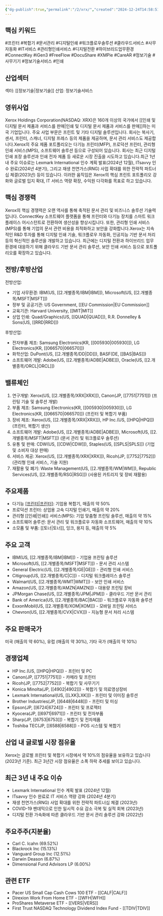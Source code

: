```yaml
---
{"dg-publish":true,"permalink":"/2/xrx/","created":"2024-12-24T14:58:51.796+09:00","updated":"2025-06-03T20:06:02.258+09:00"}
---
```


## 핵심 키워드

#프린터 #복합기 #문서관리 #디지털인쇄 #워크플로우솔루션 #클라우드서비스 #사무자동화 #IT서비스 #관리형인쇄서비스 #디지털전환 #하이브리드업무환경 #ConnectKey #iGen3 #FreeFlow #DocuShare #XMPie #CareAR #정보기술 #사무기기 #정보기술서비스 #인쇄 

## 산업섹터

섹터: [[정보기술\|정보기술]]
산업: 정보기술서비스

## 영위사업

Xerox Holdings Corporation(NASDAQ: XRX)은 160개 이상의 국가에서 [[인쇄 및 디지털 문서 제품과 서비스를 판매\|인쇄 및 디지털 문서 제품과 서비스를 판매]]하는 미국 기업입니다. 주요 사업 부문은 프린트 및 기타 디지털 솔루션입니다. 회사는 복사기, 센서, 프린터, 스캐너, 디지털 프레스 등의 제품을 제공하며, 문서 관리 서비스도 제공합니다.Xerox의 주요 제품 포트폴리오는 다기능 프린터(MFP), 프로덕션 프린터, 관리형 인쇄 서비스(MPS), 소프트웨어 솔루션 등으로 구성되어 있습니다. 회사는 최근 디지털 인쇄 포장 솔루션과 인쇄 전자 제품 등 새로운 시장 진출을 시도하고 있습니다.최근 1년 내 주요 이슈로는 Lexmark International 인수 계획 발표(2024년 12월), ITsavvy 인수 완료(2024년 4분기), 그리고 재생 천연가스(RNG) 사업 확대를 위한 전략적 파트너십 체결(2023년) 등이 있습니다. 이러한 움직임은 Xerox의 핵심 프린트 포트폴리오 강화와 글로벌 입지 확대, IT 서비스 역량 확장, 수익원 다각화를 목표로 하고 있습니다.

## 핵심 경쟁력

Xerox의 핵심 경쟁력은 오랜 역사를 통해 축적된 문서 관리 및 비즈니스 솔루션 기술력입니다. ConnectKey 소프트웨어 플랫폼을 통해 프린터와 다기능 장치를 스마트 워크플레이스 어시스턴트로 전환하여 생산성을 향상시킵니다. 또한, 관리형 인쇄 서비스(MPS)를 통해 기업의 문서 관련 비용을 최적화하고 보안을 강화합니다.Xerox는 지속적인 R&D 투자를 통해 디지털 인쇄 기술, 워크플로우 자동화, 인공지능 기반 문서 처리 등의 혁신적인 솔루션을 개발하고 있습니다. 최근에는 디지털 전환과 하이브리드 업무 환경에 대응하기 위해 클라우드 기반 문서 관리 솔루션, 보안 인쇄 서비스 등으로 포트폴리오를 확장하고 있습니다.

## 전방/후방산업

전방산업:

- 기업 사무환경: IBM(US, [[2.개별종목/IBM\|IBM]]), Microsoft(US, [[2.개별종목/MSFT\|MSFT]])
- 정부 및 공공기관: US Government, [[EU Commission\|EU Commission]]
- 교육기관: Harvard University, [[MIT\|MIT]]
- 상업 인쇄: Quad/Graphics(US, [[QUAD\|QUAD]]), R.R. Donnelley & Sons(US, [[RRD\|RRD]])

후방산업:

- 전자부품 제조: Samsung Electronics(KR, [[005930\|005930]]), LG Electronics(KR, [[066570\|066570]])
- 화학산업: DuPont(US, [[2.개별종목/DD\|DD]]), BASF(DE, [[BAS\|BAS]])
- 소프트웨어 개발: Adobe(US, [[2.개별종목/ADBE\|ADBE]]), Oracle(US, [[2.개별종목/ORCL\|ORCL]])

## 밸류체인

1. 연구개발: Xerox(US, [[2.개별종목/XRX\|XRX]]), Canon(JP, [[7751\|7751]]) (프린팅 기술 및 솔루션 개발)
2. 부품 제조: Samsung Electronics(KR, [[005930\|005930]]), LG Electronics(KR, [[066570\|066570]]) (프린터 및 복합기 부품)
3. 장비 제조: Xerox(US, [[2.개별종목/XRX\|XRX]]), HP Inc.(US, [[HPQ\|HPQ]]) (프린터, 복합기 생산)
4. 소프트웨어 개발: Adobe(US, [[2.개별종목/ADBE\|ADBE]]), Microsoft(US, [[2.개별종목/MSFT\|MSFT]]) (문서 관리 및 워크플로우 솔루션)
5. 유통 및 판매: CDW(US, [[CDW\|CDW]]), Staples(US, [[SPLS\|SPLS]]) (기업 및 소비자 대상 판매)
6. 서비스 제공: Xerox(US, [[2.개별종목/XRX\|XRX]]), Ricoh(JP, [[7752\|7752]]) (관리형 인쇄 서비스, 기술 지원)
7. 재활용 및 폐기: Waste Management(US, [[2.개별종목/WM\|WM]]), Republic Services(US, [[2.개별종목/RSG\|RSG]]) (사용된 카트리지 및 장비 재활용)

## 주요제품

- 다기능 [[프린터\|프린터]](MFP): 기업용 복합기, 매출의 약 50%
- 프로덕션 프린터: 상업용 고속 디지털 인쇄기, 매출의 약 20%
- 관리형 [[인쇄\|인쇄]] 서비스(MPS): 기업 맞춤형 프린팅 솔루션, 매출의 약 15%
- 소프트웨어 솔루션: 문서 관리 및 워크플로우 자동화 소프트웨어, 매출의 약 10%
- 소모품 및 부품: [[토너\|토너]], 잉크, 용지 등, 매출의 약 5%

## 주요 고객

- IBM(US, [[2.개별종목/IBM\|IBM]]) - 기업용 프린팅 솔루션
- Microsoft(US, [[2.개별종목/MSFT\|MSFT]]) - 문서 관리 시스템
- General Electric(US, [[2.개별종목/GE\|GE]]) - 관리형 인쇄 서비스
- Citigroup(US, [[2.개별종목/C\|C]]) - 디지털 워크플레이스 솔루션
- Walmart(US, [[2.개별종목/WMT\|WMT]]) - 보안 인쇄 서비스
- Amazon(US, [[2.개별종목/AMZN\|AMZN]]) - 대용량 프린팅 장비
- JPMorgan Chase(US, [[2.개별종목/JPM\|JPM]]) - 클라우드 기반 문서 관리
- Bank of America(US, [[2.개별종목/BAC\|BAC]]) - 워크플로우 자동화 솔루션
- ExxonMobil(US, [[2.개별종목/XOM\|XOM]]) - 모바일 프린팅 서비스
- Chevron(US, [[2.개별종목/CVX\|CVX]]) - 지능형 문서 처리 시스템

## 주요 판매국가

미국 (매출의 약 60%), 유럽 (매출의 약 30%), 기타 국가 (매출의 약 10%)

## 경쟁업체

- HP Inc.(US, [[HPQ\|HPQ]]) - 프린터 및 PC
- Canon(JP, [[7751\|7751]]) - 카메라 및 프린터
- Ricoh(JP, [[7752\|7752]]) - 복합기 및 사무기기
- Konica Minolta(JP, [[4902\|4902]]) - 복합기 및 의료영상장비
- Lexmark International(US, [[LXK\|LXK]]) - 프린터 및 이미징 솔루션
- Brother Industries(JP, [[6448\|6448]]) - 프린터 및 미싱
- Epson(JP, [[6724\|6724]]) - 프린터 및 프로젝터
- Kyocera(JP, [[6971\|6971]]) - 프린터 및 전자부품
- Sharp(JP, [[6753\|6753]]) - 복합기 및 전자제품
- Toshiba TEC(JP, [[6588\|6588]]) - POS 시스템 및 복합기

## 산업 내 글로벌 시장 점유율

Xerox는 글로벌 프린터 및 복합기 시장에서 약 10%의 점유율을 보유하고 있습니다 (2023년 기준). 최근 3년간 시장 점유율은 소폭 하락 추세를 보이고 있습니다.

## 최근 3년 내 주요 이슈

- Lexmark International 인수 계획 발표 (2024년 12월)
- ITsavvy 인수 완료로 IT 서비스 역량 강화 (2024년 4분기)
- 재생 천연가스(RNG) 사업 확대를 위한 전략적 파트너십 체결 (2023년)
- COVID-19 팬데믹으로 인한 일시적 수요 감소 극복 및 실적 회복 (2023년)
- 디지털 전환 가속화에 따른 클라우드 기반 문서 관리 솔루션 강화 (2022년)

## 주요주주(지분율)

- Carl C. Icahn (69.52%)
- Blackrock Inc (15.13%)
- Vanguard Group Inc (12.51%)
- Darwin Deason (6.87%)
- Dimensional Fund Advisors LP (6.00%)

## 관련 ETF

- Pacer US Small Cap Cash Cows 100 ETF - [[CALF\|CALF]]
- Direxion Work From Home ETF - [[WFH\|WFH]]
- ProShares Metaverse ETF - [[VERS\|VERS]]
- First Trust NASDAQ Technology Dividend Index Fund - [[TDIV\|TDIV]]